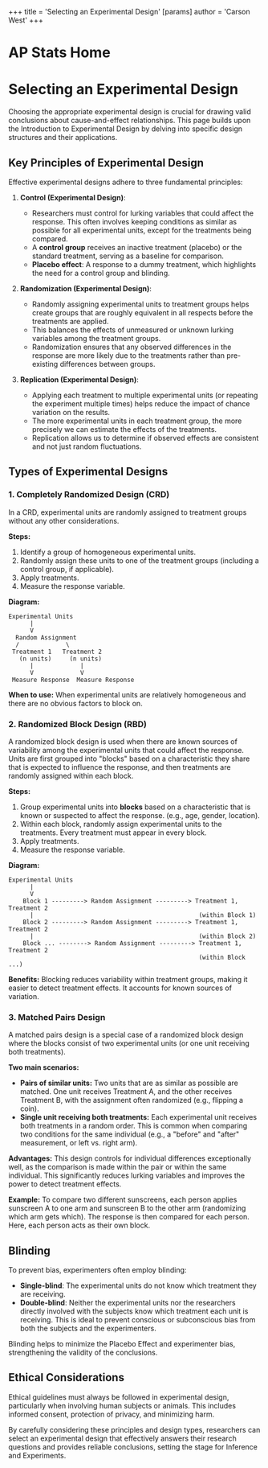 +++
 title = 'Selecting an Experimental Design'
[params]
	author = 'Carson West'
+++
# AP Stats Home
# Selecting an Experimental Design

Choosing the appropriate experimental design is crucial for drawing valid conclusions about cause-and-effect relationships. This page builds upon the Introduction to Experimental Design by delving into specific design structures and their applications.

## Key Principles of Experimental Design

Effective experimental designs adhere to three fundamental principles:

1.  **Control (Experimental Design)**:
    *   Researchers must control for lurking variables that could affect the response. This often involves keeping conditions as similar as possible for all experimental units, except for the treatments being compared.
    *   A **control group** receives an inactive treatment (placebo) or the standard treatment, serving as a baseline for comparison.
    *   **Placebo effect**: A response to a dummy treatment, which highlights the need for a control group and blinding.

2.  **Randomization (Experimental Design)**:
    *   Randomly assigning experimental units to treatment groups helps create groups that are roughly equivalent in all respects before the treatments are applied.
    *   This balances the effects of unmeasured or unknown lurking variables among the treatment groups.
    *   Randomization ensures that any observed differences in the response are more likely due to the treatments rather than pre-existing differences between groups.

3.  **Replication (Experimental Design)**:
    *   Applying each treatment to multiple experimental units (or repeating the experiment multiple times) helps reduce the impact of chance variation on the results.
    *   The more experimental units in each treatment group, the more precisely we can estimate the effects of the treatments.
    *   Replication allows us to determine if observed effects are consistent and not just random fluctuations.

## Types of Experimental Designs

### 1. Completely Randomized Design (CRD)

In a CRD, experimental units are randomly assigned to treatment groups without any other considerations.

**Steps:**

1.  Identify a group of homogeneous experimental units.
2.  Randomly assign these units to one of the treatment groups (including a control group, if applicable).
3.  Apply treatments.
4.  Measure the response variable.

**Diagram:**

```
Experimental Units
      |
      V
  Random Assignment
  /             \
 Treatment 1   Treatment 2
   (n units)     (n units)
      |             |
      V             V
 Measure Response  Measure Response
```

**When to use:** When experimental units are relatively homogeneous and there are no obvious factors to block on.

### 2. Randomized Block Design (RBD)

A randomized block design is used when there are known sources of variability among the experimental units that could affect the response. Units are first grouped into "blocks" based on a characteristic they share that is expected to influence the response, and then treatments are randomly assigned within each block.

**Steps:**

1.  Group experimental units into **blocks** based on a characteristic that is known or suspected to affect the response. (e.g., age, gender, location).
2.  Within each block, randomly assign experimental units to the treatments. Every treatment must appear in every block.
3.  Apply treatments.
4.  Measure the response variable.

**Diagram:**

```
Experimental Units
      |
      V
    Block 1 ---------> Random Assignment ---------> Treatment 1, Treatment 2
      |                                              (within Block 1)
    Block 2 ---------> Random Assignment ---------> Treatment 1, Treatment 2
      |                                              (within Block 2)
    Block ... --------> Random Assignment ---------> Treatment 1, Treatment 2
                                                     (within Block ...)
```

**Benefits:** Blocking reduces variability within treatment groups, making it easier to detect treatment effects. It accounts for known sources of variation.

### 3. Matched Pairs Design

A matched pairs design is a special case of a randomized block design where the blocks consist of two experimental units (or one unit receiving both treatments).

**Two main scenarios:**

*   **Pairs of similar units:** Two units that are as similar as possible are matched. One unit receives Treatment A, and the other receives Treatment B, with the assignment often randomized (e.g., flipping a coin).
*   **Single unit receiving both treatments:** Each experimental unit receives both treatments in a random order. This is common when comparing two conditions for the same individual (e.g., a "before" and "after" measurement, or left vs. right arm).

**Advantages:** This design controls for individual differences exceptionally well, as the comparison is made within the pair or within the same individual. This significantly reduces lurking variables and improves the power to detect treatment effects.

**Example:**
To compare two different sunscreens, each person applies sunscreen A to one arm and sunscreen B to the other arm (randomizing which arm gets which). The response is then compared for each person. Here, each person acts as their own block.

## Blinding

To prevent bias, experimenters often employ blinding:

*   **Single-blind**: The experimental units do not know which treatment they are receiving.
*   **Double-blind**: Neither the experimental units nor the researchers directly involved with the subjects know which treatment each unit is receiving. This is ideal to prevent conscious or subconscious bias from both the subjects and the experimenters.

Blinding helps to minimize the Placebo Effect and experimenter bias, strengthening the validity of the conclusions.

## Ethical Considerations

Ethical guidelines must always be followed in experimental design, particularly when involving human subjects or animals. This includes informed consent, protection of privacy, and minimizing harm.

By carefully considering these principles and design types, researchers can select an experimental design that effectively answers their research questions and provides reliable conclusions, setting the stage for Inference and Experiments.